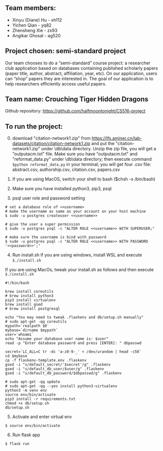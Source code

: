## Team members:
- Xinyu (Diane) Hu - xh112
- Yichen Qian - yq82
- Zhensheng Xie - zx93
- Angikar Ghosal - ag520


## Project chosen:  semi-standard project
Our team chooses to do a “semi-standard” course project: a researcher club application based on databases containing published scholarly papers (paper title, author, abstract, affiliation, year, etc). On our application, users can “shop” papers they are interested in. The goal of our application is to help researchers efficiently access useful papers.


## Team name: Crouching Tiger Hidden Dragons


Github repository: https://github.com/halfmoontonight/CS516-project


## To run the project:
0. download "citation-network1.zip" from https://lfs.aminer.cn/lab-datasets/citation/citation-network1.zip and put the "citation-network1.zip" under \db\data directory. Unzip the zip file, you will get a "outputacm.txt" file. Make sure you have "outputacm.txt" and "reformat_data.py" under \db\data directory; then execute command `$python reformat_data.py` in your terminal; you will get four .csv file: abstract.csv, authorship.csv, citation.csv, papers.csv 

1. If you are using MacOS, switch your shell to bash ($chsh -s /bin/bash)

2. Make sure you have installed python3, pip3, psql

3. psql user role and password setting
```
# set a database role of <<username>
# make the username as same as your account on your host machine
$ sudo -u postgres createuser <<username>>

# give the user a super permission
$ sudo -u postgres psql -c "ALTER ROLE <<username>> WITH SUPERUSER;"

# make sure the username is bind with password
$ sudo -u postgres psql -c "ALTER ROLE <<username>> WITH PASSWORD '<<password>>';"
```

4. Run install.sh
If you are using windows, install WSL and execute `$./install.sh`

If you are using MacOs, tweak your install.sh as follows and then execute `$./install.sh`
```
#!/bin/bash
 
brew install coreutils
# brew install python3
pip3 install virtualenv
brew install gsed
# brew install postgresql
 
echo "You may need to tweak .flashenv and db/setup.sh manually"
# sudo apt-get -qq coreutils
mypath=`realpath $0`
mybase=`dirname $mypath`
user=`whoami`
echo "Assume your database user name is: $user"
read -p "Enter database password and press [ENTER]: " dbpasswd
 
secret=`LC_ALL=C tr -dc 'a-z0-9-_' < /dev/urandom | head -c50`
cd $mybase
cp -f flaskenv-template.env .flaskenv
gsed -i "s/default_secret/'$secret'/g" .flaskenv
gsed -i "s/default_db_user/$user/g" .flaskenv
gsed -i "s/default_db_password/$dbpasswd/g" .flaskenv
 
# sudo apt-get -qq update
# sudo apt-get -qq --yes install python3-virtualenv
python3 -m venv env
source env/bin/activate
pip3 install -r requirements.txt
chmod +x db/setup.sh
db/setup.sh
```
5. Activate and enter virtual env
```
$ source env/bin/activate
```

6. Run flask app
```
$ flask run
```
